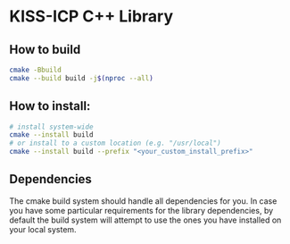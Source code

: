 # KISS-ICP C++ Library

## How to build

```bash
cmake -Bbuild
cmake --build build -j$(nproc --all)
```

## How to install:

```bash
# install system-wide
cmake --install build
# or install to a custom location (e.g. "/usr/local")
cmake --install build --prefix "<your_custom_install_prefix>"
```

## Dependencies

The cmake build system should handle all dependencies for you. In case you have some particular
requirements for the library dependencies, by default the build system will attempt to use the
ones you have installed on your local system.
